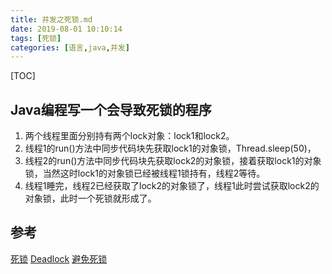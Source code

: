 ```yaml
---
title: 并发之死锁.md
date: 2019-08-01 10:10:14
tags: [死锁]
categories: [语言,java,并发]
---
```


[TOC]

<!--more-->

## Java编程写一个会导致死锁的程序

1. 两个线程里面分别持有两个lock对象：lock1和lock2。
2. 线程1的run()方法中同步代码块先获取lock1的对象锁，Thread.sleep(50)，
3. 线程2的run()方法中同步代码块先获取lock2的对象锁，接着获取lock1的对象锁，当然这时lock1的对象锁已经被线程1锁持有，线程2等待。
4. 线程1睡完，线程2已经获取了lock2的对象锁了，线程1此时尝试获取lock2的对象锁，此时一个死锁就形成了。

## 参考 

[死锁](http://ifeve.com/deadlock/)
[Deadlock](http://tutorials.jenkov.com/java-concurrency/deadlock.html)
[避免死锁](http://ifeve.com/deadlock-prevention/)